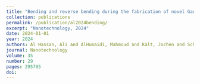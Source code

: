 ```yaml
---
title: "Bending and reverse bending during the fabrication of novel GaAs/(In, Ga) As/GaAs core--shell nanowires monitored by in situ x-ray diffraction"
collection: publications
permalink: /publication/al2024bending/
excerpt: "Nanotechnology, 2024"
date: 2024-01-01
year: 2024
authors: Al Hassan, Ali and AlHumaidi, Mahmoud and Kalt, Jochen and Schneider, Reinhard and M\
journal: Nanotechnology
volume: 35
number: 29
pages: 295705
doi: 
---
```

